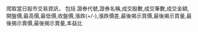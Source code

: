 爬取當日股市交易資訊，
包括 證券代號,證券名稱,成交股數,成交筆數,成交金額,開盤價,最高價,最低價,收盤價,漲跌(+/-),漲跌價差,最後揭示買價,最後揭示買量,最後揭示賣價,最後揭示賣量,本益比
